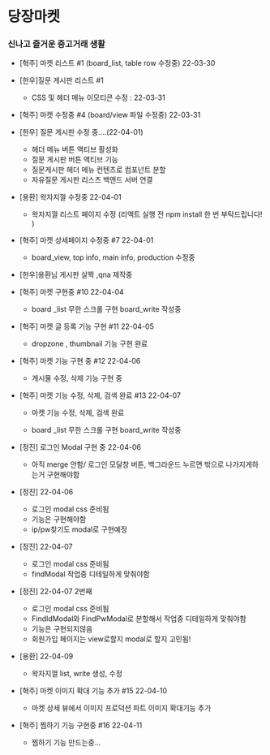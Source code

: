 # 당장마켓

### 신나고 즐거운 중고거래 생활

- [혁주] 마켓 리스트 #1 (board_list, table row 수정중) 22-03-30

- [한우]질문 게시판 리스트 #1

  - CSS 및 헤더 메뉴 이모티콘 수정 : 22-03-31

- [혁주] 마켓 수정중 #4 (board/view 파일 수정중) 22-03-31

- [한우] 질문 게시판 수정 중....(22-04-01)
  - 헤더 메뉴 버튼 액티브 활성화
  - 질문 게시판 버튼 액티브 기능
  - 질문게시판 헤더 메뉴 컨텐츠로 컴포넌트 분할
  - 자유질문 게시판 리스츠 백앤드 서버 연결
- [용환] 왁자지껄 수정중 22-04-01

  - 왁자지껄 리스트 페이지 수정 (리액트 실행 전 npm install 한 번 부탁드립니다! )

- [혁주] 마켓 상세페이지 수정중 #7 22-04-01

  - board_view, top info, main info, production 수정중

- [한우]용환님 게시판 살짝 ,qna 제작중

- [혁주] 마켓 구현중 #10 22-04-04

  - board _list 무한 스크롤 구현 board_write 작성중
- [혁주] 마켓 글 등록 기능 구현 #11 22-04-05
  - dropzone , thumbnail 기능 구현 완료
- [혁주] 마켓 기능 구현 중 #12 22-04-06
  - 게시물 수정, 삭제 기능 구현 중
- [혁주] 마켓 기능 수정, 삭제, 검색 완료 #13 22-04-07
  - 마켓 기능 수정, 삭제, 검색 완료

  - board \_list 무한 스크롤 구현 board_write 작성중

- [정진] 로그인 Modal 구현 중 22-04-06

  - 아직 merge 안함/ 로그인 모달창 버튼, 백그라운드 누르면 밖으로 나가지게하는거 구현해야함

- [정진] 22-04-06
  - 로그인 modal css 준비됨
  - 기능은 구현해야함
  - ip/pw찾기도 modal로 구현예정

- [정진] 22-04-07
  - 로그인 modal css 준비됨
  - findModal 작업중 디테일하게 맞춰야함

- [정진] 22-04-07 2번째
  - 로그인 modal css 준비됨
  - FindIdModal와 FindPwModal로 분할해서 작업중 디테일하게 맞춰야함
  - 기능은 구현되지않음
  - 회원가입 페이지는 view로할지 modal로 할지 고민됨!
  
- [용환] 22-04-09
  - 왁자지껄 list, write 생성, 수정

- [혁주] 마켓 이미지 확대 기능 추가 #15 22-04-10
  - 마켓 상세 뷰에서 이미지 프로덕션 파트 이미지 확대기능 추가

- [혁주] 찜하기 기능 구현중 #16 22-04-11
  - 찜하기 기능 만드는중...
